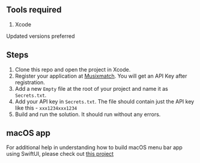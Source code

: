 ## Tools required
1. Xcode

Updated versions preferred

## Steps
1. Clone this repo and open the project in Xcode.
2. Register your application at [Musixmatch](https://developer.musixmatch.com). You will get an API Key after registration.
3. Add a new `Empty` file at the root of your project and name it as `Secrets.txt`.
4. Add your API key in `Secrets.txt`. The file should contain just the API key like this -
   `xxx1234xxx1234`
5. Build and run the solution. It should run without any errors.

## macOS app
For additional help in understanding how to build macOS menu bar app using SwiftUI, please check out [this project](https://github.com/AnaghSharma/Ambar-SwiftUI)
